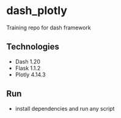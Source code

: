 # dash_plotly
Training repo for dash framework
## Technologies
* Dash 1.20
* Flask 1.1.2
* Plotly 4.14.3
## Run
* install dependencies and run any script
